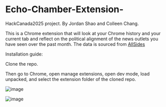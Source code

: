 # Echo-Chamber-Extension-
HackCanada2025 project. By Jordan Shao and Colleen Chang.

This is a Chrome extension that will look at your Chrome history and your current tab and reflect on the political alignment of the news outlets you have seen over the past month. The data is sourced from [AllSides ](https://www.allsides.com/)

Installation guide:

Clone the repo.

Then go to Chrome, open manage extensions, open dev mode, load unpacked, and select the extension folder of the cloned repo.

![image](https://github.com/user-attachments/assets/1be19d8b-9ead-4b43-a1a9-3bc2e17d802e)

![image](https://github.com/user-attachments/assets/f2a2d58d-1289-459a-acd2-b5e81bb0c4bd)
